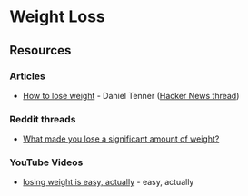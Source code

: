 # Weight Loss

## Resources

### Articles

* [How to lose weight](https://danieltenner.com/2010/06/21/0018-how-to-lose-weight-html/) - Daniel Tenner ([Hacker News thread](https://news.ycombinator.com/item?id=1449763))

### Reddit threads

* [What made you lose a significant amount of weight?](https://www.reddit.com/r/AskReddit/comments/1h3qyip/what_made_you_lose_a_significant_amount_of_weight/)

### YouTube Videos

* [losing weight is easy, actually](https://www.youtube.com/watch?v=aiGlxpSCMD8) - easy, actually
